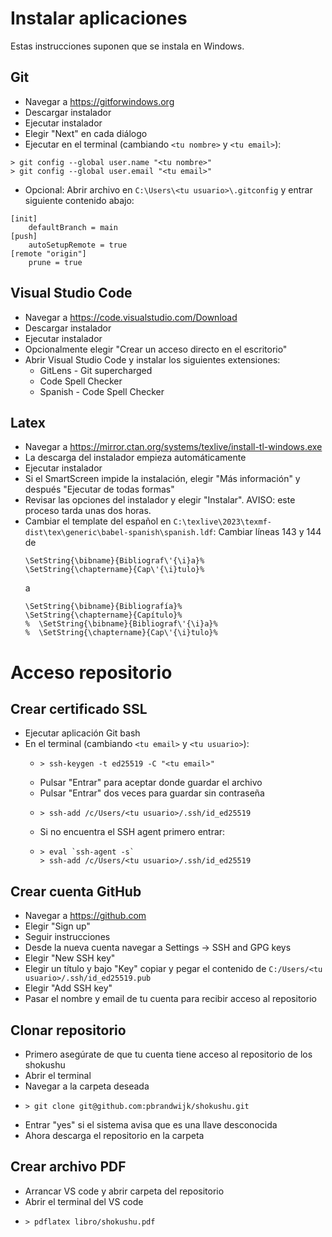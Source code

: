 # Instalar aplicaciones

Estas instrucciones suponen que se instala en Windows.

## Git
- Navegar a <https://gitforwindows.org>
- Descargar instalador
- Ejecutar instalador
- Elegir "Next" en cada diálogo
- Ejecutar en el terminal (cambiando `<tu nombre>` y `<tu email>`):
```console
> git config --global user.name "<tu nombre>"
> git config --global user.email "<tu email>"
```
- Opcional: Abrir archivo en `C:\Users\<tu usuario>\.gitconfig` y entrar siguiente contenido abajo:
```
[init]
	defaultBranch = main
[push]
	autoSetupRemote = true
[remote "origin"]
	prune = true
```

## Visual Studio Code
- Navegar a <https://code.visualstudio.com/Download>
- Descargar instalador
- Ejecutar instalador
- Opcionalmente elegir "Crear un acceso directo en el escritorio"
- Abrir Visual Studio Code y instalar los siguientes extensiones:
  - GitLens - Git supercharged
  - Code Spell Checker
  - Spanish - Code Spell Checker

## Latex
- Navegar a <https://mirror.ctan.org/systems/texlive/install-tl-windows.exe>
- La descarga del instalador empieza automáticamente
- Ejecutar instalador
- Si el SmartScreen impide la instalación, elegir "Más información" y después "Ejecutar de todas formas"
- Revisar las opciones del instalador y elegir "Instalar". AVISO: este proceso tarda unas dos horas.
- Cambiar el template del español en `C:\texlive\2023\texmf-dist\tex\generic\babel-spanish\spanish.ldf`:
Cambiar líneas 143 y 144 de
  ```
  \SetString{\bibname}{Bibliograf\'{\i}a}%
  \SetString{\chaptername}{Cap\'{\i}tulo}%
  ```
  a
  ```
  \SetString{\bibname}{Bibliografía}%
  \SetString{\chaptername}{Capítulo}%
  %  \SetString{\bibname}{Bibliograf\'{\i}a}%
  %  \SetString{\chaptername}{Cap\'{\i}tulo}%
  ```

# Acceso repositorio

## Crear certificado SSL
- Ejecutar aplicación Git bash
- En el terminal (cambiando `<tu email>` y `<tu usuario>`):
  - ```console
    > ssh-keygen -t ed25519 -C "<tu email>"
    ```
  - Pulsar "Entrar" para aceptar donde guardar el archivo
  - Pulsar "Entrar" dos veces para guardar sin contraseña
  - ```console
    > ssh-add /c/Users/<tu usuario>/.ssh/id_ed25519
    ```
  - Si no encuentra el SSH agent primero entrar:
  - ```console
    > eval `ssh-agent -s`
    > ssh-add /c/Users/<tu usuario>/.ssh/id_ed25519
    ```

## Crear cuenta GitHub
- Navegar a <https://github.com>
- Elegir "Sign up"
- Seguir instrucciones
- Desde la nueva cuenta navegar a Settings -> SSH and GPG keys
- Elegir "New SSH key"
- Elegir un título y bajo "Key" copiar y pegar el contenido de `C:/Users/<tu usuario>/.ssh/id_ed25519.pub`
- Elegir "Add SSH key"
- Pasar el nombre y email de tu cuenta para recibir acceso al repositorio

## Clonar repositorio
- Primero asegúrate de que tu cuenta tiene acceso al repositorio de los shokushu
- Abrir el terminal
- Navegar a la carpeta deseada
- ```console
  > git clone git@github.com:pbrandwijk/shokushu.git
  ```
- Entrar "yes" si el sistema avisa que es una llave desconocida
- Ahora descarga el repositorio en la carpeta

## Crear archivo PDF
- Arrancar VS code y abrir carpeta del repositorio
- Abrir el terminal del VS code
- ```console
  > pdflatex libro/shokushu.pdf
  ```
